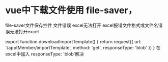 # vue中下载文件使用 file-saver，
file-saver文件保存控件
文件错误 excel无法打开
excel报错文件格式或文件名错误无法打开excel

export function downloadImportTemplate() {
  return request({
    url: '/apptMember/importTemplate',
    method: 'get',
    responseType: 'blob'
  })
}
在excel中加入   responseType: 'blob'解决